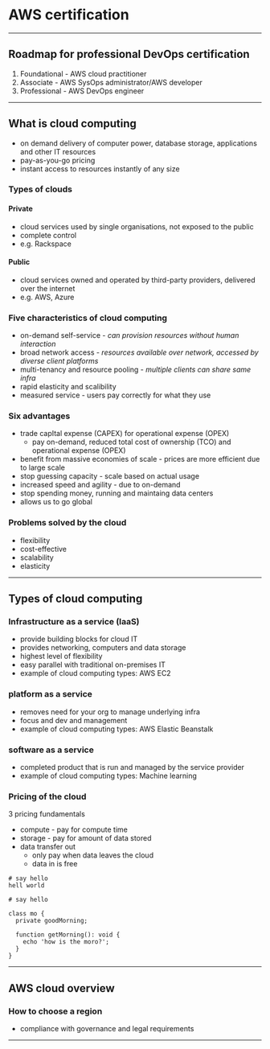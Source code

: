 # AWS certification

---

## Roadmap for professional DevOps certification
1. Foundational - AWS cloud practitioner
2. Associate - AWS SysOps administrator/AWS developer
3. Professional - AWS DevOps engineer

---

## What is cloud computing
- on demand delivery of computer power, database storage, applications and other IT resources
- pay-as-you-go pricing
- instant access to resources instantly of any size 

### Types of clouds

#### Private
- cloud services used by single organisations, not exposed to the public
- complete control
- e.g. Rackspace

#### Public
- cloud services owned and operated by third-party providers, delivered over the internet
- e.g. AWS, Azure

### Five characteristics of cloud computing
- on-demand self-service - *can provision resources without human interaction*
- broad network access - *resources available over network, accessed by diverse client platforms*
- multi-tenancy and resource pooling - *multiple clients can share same infra*
- rapid elasticity and scalibility
- measured service - users pay correctly for what they use

### Six advantages
- trade capItal expense (CAPEX) for operational expense (OPEX)
    - pay on-demand, reduced total cost of ownership (TCO) and operational expense (OPEX)
- benefit from massive economies of scale - prices are more efficient due to large scale
- stop guessing capacity - scale based on actual usage
- increased speed and agility - due to on-demand
- stop spending money, running and maintaing data centers
- allows us to go global

### Problems solved by the cloud
- flexibility
- cost-effective
- scalability
- elasticity

---

## Types of cloud computing

### Infrastructure as a service (IaaS)
- provide building blocks for cloud IT
- provides networking, computers and data storage
- highest level of flexibility
- easy parallel with traditional on-premises IT
- example of cloud computing types: AWS EC2
    
### platform as a service
- removes need for your org to manage underlying infra
- focus and dev and management  
- example of cloud computing types: AWS Elastic Beanstalk
    
### software as a service
- completed product that is run and managed by the service provider
- example of cloud computing types: Machine learning

### Pricing of the cloud

3 pricing fundamentals
- compute - pay for compute time
- storage - pay for amount of data stored
- data transfer out
    - only pay when data leaves the cloud
    - data in is free
  
```shell
# say hello
hell world

# say hello
```

```shell
class mo {
  private goodMorning;
  
  function getMorning(): void {
    echo 'how is the moro?';
  }
}
```
---

## AWS cloud overview

### How to choose a region

- compliance with governance and legal requirements




---


